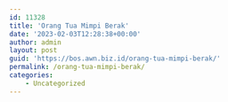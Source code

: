 ```yaml
---
id: 11328
title: 'Orang Tua Mimpi Berak'
date: '2023-02-03T12:28:38+00:00'
author: admin
layout: post
guid: 'https://bos.awn.biz.id/orang-tua-mimpi-berak/'
permalink: /orang-tua-mimpi-berak/
categories:
    - Uncategorized
---
```


